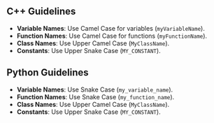 ## C++ Guidelines

- **Variable Names**: Use Camel Case for variables (`myVariableName`).
- **Function Names**: Use Camel Case for functions (`myFunctionName`).
- **Class Names**: Use Upper Camel Case (`MyClassName`).
- **Constants**: Use Upper Snake Case (`MY_CONSTANT`).

## Python Guidelines

- **Variable Names**: Use Snake Case (`my_variable_name`).
- **Function Names**: Use Snake Case (`my_function_name`).
- **Class Names**: Use Upper Camel Case (`MyClassName`).
- **Constants**: Use Upper Snake Case (`MY_CONSTANT`).